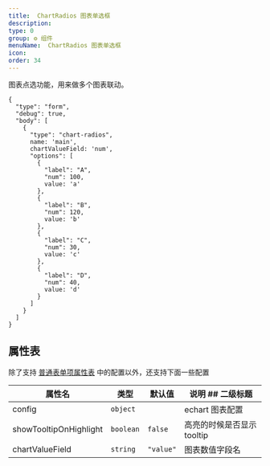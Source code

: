 ```yaml
---
title:  ChartRadios 图表单选框
description:
type: 0
group: ⚙ 组件
menuName:  ChartRadios 图表单选框
icon:
order: 34
---
```


图表点选功能，用来做多个图表联动。

```schema: scope="body"
{
  "type": "form",
  "debug": true,
  "body": [
    {
      "type": "chart-radios",
      name: 'main',
      chartValueField: 'num',
      "options": [
        {
          "label": "A",
          "num": 100,
          value: 'a'
        },
        {
          "label": "B",
          "num": 120,
          value: 'b'
        },
        {
          "label": "C",
          "num": 30,
          value: 'c'
        },
        {
          "label": "D",
          "num": 40,
          value: 'd'
        }
      ]
    }
  ]
}
```

## 属性表

除了支持 [普通表单项属性表](./formitem#%E5%B1%9E%E6%80%A7%E8%A1%A8) 中的配置以外，还支持下面一些配置

| 属性名                 | 类型      | 默认值    | 说明 ## 二级标题           |
| ---------------------- | --------- | --------- | -------------------------- |
| config                 | `object`  |           | echart 图表配置            |
| showTooltipOnHighlight | `boolean` | `false`   | 高亮的时候是否显示 tooltip |
| chartValueField        | `string`  | `"value"` | 图表数值字段名             |
